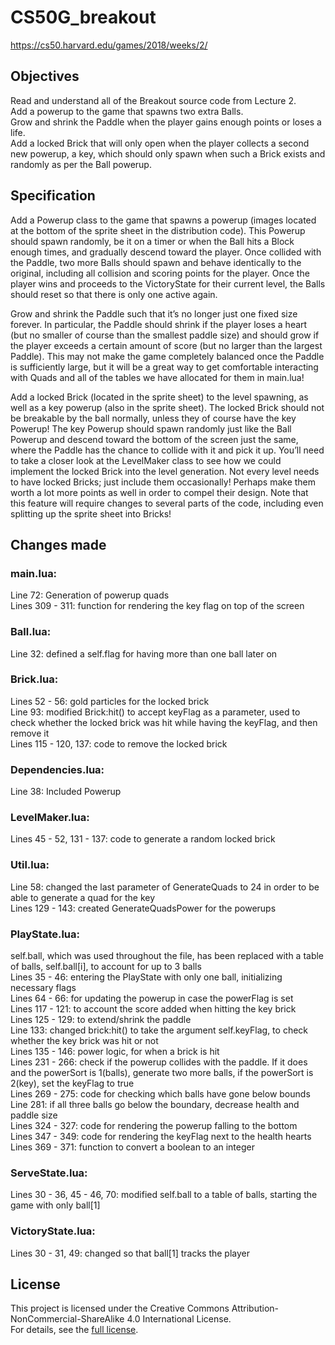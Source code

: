 # CS50G_breakout

<a href= "https://cs50.harvard.edu/games/2018/weeks/2/">https://cs50.harvard.edu/games/2018/weeks/2/</a>

## Objectives
Read and understand all of the Breakout source code from Lecture 2.<br>
Add a powerup to the game that spawns two extra Balls.<br>
Grow and shrink the Paddle when the player gains enough points or loses a life.<br>
Add a locked Brick that will only open when the player collects a second new powerup, a key, which should only spawn when such a Brick exists and randomly as per the Ball powerup.

## Specification
Add a Powerup class to the game that spawns a powerup (images located at the bottom of the sprite sheet in the distribution code). This Powerup should spawn randomly, be it on a timer or when the Ball hits a Block enough times, and gradually descend toward the player. Once collided with the Paddle, two more Balls should spawn and behave identically to the original, including all collision and scoring points for the player. Once the player wins and proceeds to the VictoryState for their current level, the Balls should reset so that there is only one active again.<br>

Grow and shrink the Paddle such that it’s no longer just one fixed size forever. In particular, the Paddle should shrink if the player loses a heart (but no smaller of course than the smallest paddle size) and should grow if the player exceeds a certain amount of score (but no larger than the largest Paddle). This may not make the game completely balanced once the Paddle is sufficiently large, but it will be a great way to get comfortable interacting with Quads and all of the tables we have allocated for them in main.lua!<br>

Add a locked Brick (located in the sprite sheet) to the level spawning, as well as a key powerup (also in the sprite sheet). The locked Brick should not be breakable by the ball normally, unless they of course have the key Powerup! The key Powerup should spawn randomly just like the Ball Powerup and descend toward the bottom of the screen just the same, where the Paddle has the chance to collide with it and pick it up. You’ll need to take a closer look at the LevelMaker class to see how we could implement the locked Brick into the level generation. Not every level needs to have locked Bricks; just include them occasionally! Perhaps make them worth a lot more points as well in order to compel their design. Note that this feature will require changes to several parts of the code, including even splitting up the sprite sheet into Bricks!



## Changes made

### main.lua:
Line 72: Generation of powerup quads<br>
Lines 309 - 311: function for rendering the key flag on top of the screen

### Ball.lua:
Line 32: defined a self.flag for having more than one ball later on

### Brick.lua:
Lines 52 - 56: gold particles for the locked brick<br>
Line 93: modified Brick:hit() to accept keyFlag as a parameter, used to check whether the locked brick was hit while having the keyFlag, and then remove it<br>
Lines 115 - 120, 137: code to remove the locked brick

### Dependencies.lua:
Line 38: Included Powerup

### LevelMaker.lua:
Lines 45 - 52, 131 - 137: code to generate a random locked brick

### Util.lua:
Line 58: changed the last parameter of GenerateQuads to 24 in order to be able to generate a quad for the key<br>
Lines 129 - 143: created GenerateQuadsPower for the powerups

### PlayState.lua:
self.ball, which was used throughout the file, has been replaced with a table of balls, self.ball[i], to account for up to 3 balls<br>
Lines 35 - 46: entering the PlayState with only one ball, initializing necessary flags<br>
Lines 64 - 66: for updating the powerup in case the powerFlag is set<br>
Lines 117 - 121: to account the score added when hitting the key brick<br>
Lines 125 - 129: to extend/shrink the paddle<br>
Line 133: changed brick:hit() to take the argument self.keyFlag, to check whether the key brick was hit or not<br>
Lines 135 - 146: power logic, for when a brick is hit<br>
Lines 231 - 266: check if the powerup collides with the paddle. If it does and the powerSort is 1(balls), generate two more balls, if the powerSort is 2(key), set the keyFlag to true<br>
Lines 269 - 275: code for checking which balls have gone below bounds<br>
Line 281: if all three balls go below the boundary, decrease health and paddle size<br>
Lines 324 - 327: code for rendering the powerup falling to the bottom<br>
Lines 347 - 349: code for rendering the keyFlag next to the health hearts<br>
Lines 369 - 371: function to convert a boolean to an integer

### ServeState.lua:
Lines 30 - 36, 45 - 46, 70: modified self.ball to a table of balls, starting the game with only ball[1]

### VictoryState.lua:
Lines 30 - 31, 49: changed so that ball[1] tracks the player


## License

This project is licensed under the Creative Commons Attribution-NonCommercial-ShareAlike 4.0 International License.<br>
For details, see the [full license](https://creativecommons.org/licenses/by-nc-sa/4.0/legalcode).
